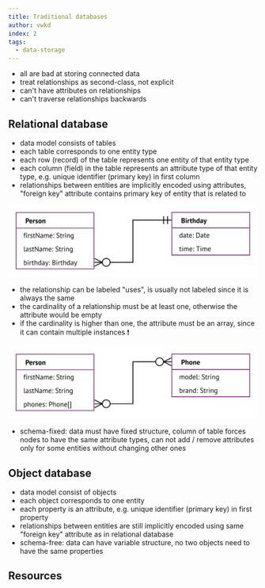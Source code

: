 ```yaml
---
title: Traditional databases
author: vwkd
index: 2
tags:
  - data-storage
---
```


- all are bad at storing connected data
- treat relationships as second-class, not explicit
- can't have attributes on relationships
- can't traverse relationships backwards



## Relational database

- data model consists of tables
- each table corresponds to one entity type
- each row (record) of the table represents one entity of that entity type
- each column (field) in the table represents an attribute type of that entity type, e.g. unique identifier (primary key) in first column
- relationships between entities are implicitly encoded using attributes, "foreign key" attribute contains primary key of entity that is related to

![Person entity type with birthday attribute and 'use' relationship to Birthday entity type with cardinality one](er4.svg)

- the relationship can be labeled "uses", is usually not labeled since it is always the same
- the cardinality of a relationship must be at least one, otherwise the attribute would be empty
- if the cardinality is higher than one, the attribute must be an array, since it can contain multiple instances ❗️

![Person entity type with phone attribute array and 'use' relationship to Phone entity type with cardinality one or more](er5.svg)

- schema-fixed: data must have fixed structure, column of table forces nodes to have the same attribute types, can not add / remove attributes only for some entities without changing other ones



## Object database

- data model consist of objects
- each object corresponds to one entity
- each property is an attribute, e.g. unique identifier (primary key) in first property
- relationships between entities are still implicitly encoded using same "foreign key" attribute as in relational database
- schema-free: data can have variable structure, no two objects need to have the same properties



## Resources
